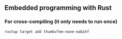 ## Embedded programming with Rust

### For cross-compiling (it only needs to run once)
```
rustup target add thumbv7em-none-eabihf
```